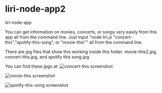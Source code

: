 # liri-node-app2
liri-node-app

You can get information on movies, concerts, or songs very easily from this app all from the command line.  Just input "node liri.js "concert-this","spotify-this-song", or "movie-this"" all from the command line.


There are jpg files that show this working inside this folder.  movie-this2.jpg, concert-this.jpg, and spotify this song.jpg

You can find these jpgs at:
![concert-this screenshot](`./assets/images/concert-this.JPG`)






![movie-this screenshot](`./assets/images/movie-this2.JPG`)


![spotify-this-song screenshot](`./assets/images/spotify-this-song.JPG`)